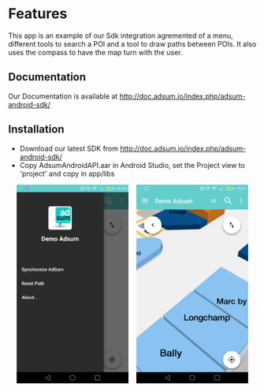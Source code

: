 
# Features 

This app is an example of our Sdk integration agremented of a menu, different tools to search a POI and a tool to draw paths between POIs.
It also uses the compass to have the map turn with the user.

## Documentation

Our Documentation is available at http://doc.adsum.io/index.php/adsum-android-sdk/

## Installation

* Download our latest SDK from http://doc.adsum.io/index.php/adsum-android-sdk/
* Copy AdsumAndroidAPI.aar in Android Studio, set the Project view to 'project' and copy in app/libs




<div align="center">
        <img width="45%" src="/screenshot1.png" alt="Map screen" title="Map screen"</img>
        <img height="0" width="8px">
        <img width="45%" src="/screenshot2.png" alt="List screen" title="List screen"></img>
</div>
